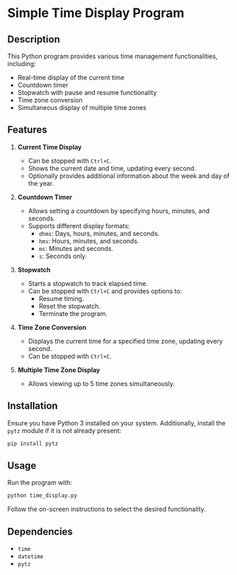 # Simple Time Display Program

## Description

This Python program provides various time management functionalities, including:

- Real-time display of the current time
- Countdown timer
- Stopwatch with pause and resume functionality
- Time zone conversion
- Simultaneous display of multiple time zones

## Features

1. **Current Time Display**

   - Can be stopped with `Ctrl+C`.
   - Shows the current date and time, updating every second.
   - Optionally provides additional information about the week and day of the year.

2. **Countdown Timer**

   - Allows setting a countdown by specifying hours, minutes, and seconds.
   - Supports different display formats:
     - `dhms`: Days, hours, minutes, and seconds.
     - `hms`: Hours, minutes, and seconds.
     - `ms`: Minutes and seconds.
     - `s`: Seconds only.

3. **Stopwatch**

   - Starts a stopwatch to track elapsed time.
   - Can be stopped with `Ctrl+C` and provides options to:
     - Resume timing.
     - Reset the stopwatch.
     - Terminate the program.

4. **Time Zone Conversion**

   - Displays the current time for a specified time zone, updating every second.
   - Can be stopped with `Ctrl+C`.

5. **Multiple Time Zone Display**

   - Allows viewing up to 5 time zones simultaneously.

## Installation

Ensure you have Python 3 installed on your system. Additionally, install the `pytz` module if it is not already present:

```sh
pip install pytz
```

## Usage

Run the program with:

```sh
python time_display.py
```

Follow the on-screen instructions to select the desired functionality.


## Dependencies

- `time`
- `datetime`
- `pytz`


